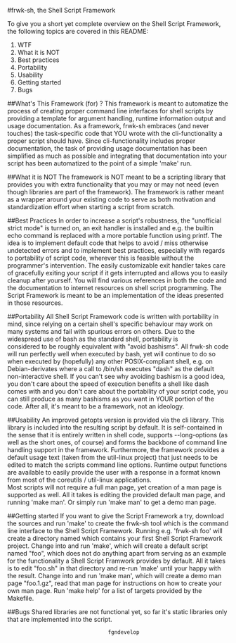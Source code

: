 
#frwk-sh, the Shell Script Framework

To give you a short yet complete overview on the Shell Script Framework,
the following topics are covered in this README:

1. WTF
2. What it is NOT
3. Best practices
4. Portability
5. Usability
6. Getting started
7. Bugs

##What's This Framework (for) ?
 This framework is meant to automatize the process of creating proper command 
 line interfaces for shell scripts by providing a template for argument handling,
 runtime information output and usage documentation.
 As a framework, frwk-sh embraces (and never touches) the task-specific code that YOU
 wrote with the cli-functionality a proper script should have. Since cli-functionality
 includes proper documentation, the task of providing usage documentation has been
 simplified as much as possible and integrating that documentation into your script has
 been automatized to the point of a simple 'make' run.

##What it is NOT
 The framework is NOT meant to be a scripting library that provides you with extra functionality
 that you may or may not need (even though libraries are part of the framework).
 The framework is rather meant as a wrapper around your existing code to serve as both
 motivation and standardization effort when starting a script from scratch.

##Best Practices
 In order to increase a script's robustness, the "unofficial strict mode" is turned
 on, an exit handler is installed and e.g. the builtin echo command is replaced with
 a more portable function using printf. The idea is to implement default
 code that helps to avoid / miss otherwise undetected errors and to implement
 best practices, especially with regards to portability of script code,
 wherever this is feasible without the programmer's intervention.
 The easily customizable exit handler takes care of gracefully exiting your script
 if it gets interrupted and allows you to easily cleanup after yourself.
 You will find various references in both the code and the documentation to
 internet resources on shell script programming. The Script Framework is meant
 to be an implementation of the ideas presented in those resources.

##Portability
 All Shell Script Framework code is written with portability in mind, since relying
 on a certain shell's specific behaviour may work on many systems and fail with
 spurious errors on others. 
 Due to the widespread use of bash as the standard shell, portability is  
 considered to be roughly equivalent with "avoid bashisms".
 All frwk-sh code will run perfectly well when executed by bash, yet will continue
 to do so when executed by (hopefully) any other POSIX-compliant shell,
 e.g. on Debian-derivates where a call to /bin/sh executes "dash" as the default
 non-interactive shell.
 If you can't see why avoiding bashism is a good idea, you don't care about the 
 speed of execution benefits a shell like dash comes with and you don't care about
 the portability of your script code, you can still produce as many bashisms as you want
 in YOUR portion of the code. After all, it's meant to be a framework, not an ideology.
 
##Usability
 An improved getopts version is provided via the cli library. This library is included
 into the resulting script by default. It is self-contained in the sense that it  is
 entirely written in shell code, supports --long-options (as well as the short
 ones, of course) and forms the backbone of command line handling support in the
 framework. Furthermore, the framework provides a default usage text (taken from
 the util-linux project) that just needs to be edited to match the scripts command line
 options. 
 Runtime output functions are available to easily provide the user with a response
 in a format known from most of the coreutils / util-linux applications.  
 Most scripts will not require a full man page, yet creation of a man page
 is supported as well. All it takes is editing the provided default man page,
 and running 'make man'. Or simply run 'make man' to get a demo man page.

##Getting started
 If you want to give the Script Framework a try, download the sources and
 run 'make' to create the frwk-sh tool which is the command line interface to the
 Shell Script Framework.
 Running e.g. 'frwk-sh foo' will create a directory named <foo> which contains your
 first Shell Script Framework project.
 Change into <foo> and run 'make', which will create a default script named "foo",
 which does not do anything apart from serving as an example for the functionality a
 Shell Script Framwork provides by default. All it takes is to edit "foo.sh" in 
 that directory and re-run 'make' until your happy with the result.
 Change into <foo> and run 'make man', which will create a demo man page "foo.1.gz",
 read that man page for instructions on how to create your own man page.
 Run 'make help' for a list of targets provided by the Makefile.

##Bugs
 Shared libraries are not functional yet, so far it's static libraries only 
 that are implemented into the script.

									fgndevelop
